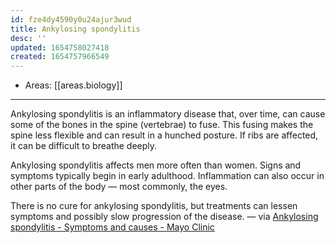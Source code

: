 ```yaml
---
id: fze4dy4590y0u24ajur3wud
title: Ankylosing spondylitis
desc: ''
updated: 1654758027418
created: 1654757966549
---
```


- Areas: [[areas.biology]]

---

Ankylosing spondylitis is an inflammatory disease that, over time, can cause some of the bones in the spine (vertebrae) to fuse. This fusing makes the spine less flexible and can result in a hunched posture. If ribs are affected, it can be difficult to breathe deeply.

Ankylosing spondylitis affects men more often than women. Signs and symptoms typically begin in early adulthood. Inflammation can also occur in other parts of the body — most commonly, the eyes.

There is no cure for ankylosing spondylitis, but treatments can lessen symptoms and possibly slow progression of the disease. — via [Ankylosing spondylitis - Symptoms and causes - Mayo Clinic](https://www.mayoclinic.org/diseases-conditions/ankylosing-spondylitis/symptoms-causes/syc-20354808)
